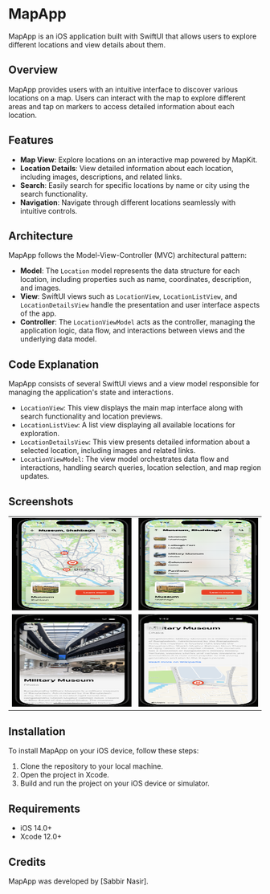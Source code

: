 # MapApp

MapApp is an iOS application built with SwiftUI that allows users to explore different locations and view details about them.

## Overview

MapApp provides users with an intuitive interface to discover various locations on a map. Users can interact with the map to explore different areas and tap on markers to access detailed information about each location.

## Features

- **Map View**: Explore locations on an interactive map powered by MapKit.
- **Location Details**: View detailed information about each location, including images, descriptions, and related links.
- **Search**: Easily search for specific locations by name or city using the search functionality.
- **Navigation**: Navigate through different locations seamlessly with intuitive controls.

## Architecture

MapApp follows the Model-View-Controller (MVC) architectural pattern:

- **Model**: The `Location` model represents the data structure for each location, including properties such as name, coordinates, description, and images.
- **View**: SwiftUI views such as `LocationView`, `LocationListView`, and `LocationDetailsView` handle the presentation and user interface aspects of the app.
- **Controller**: The `LocationViewModel` acts as the controller, managing the application logic, data flow, and interactions between views and the underlying data model.

## Code Explanation

MapApp consists of several SwiftUI views and a view model responsible for managing the application's state and interactions.

- `LocationView`: This view displays the main map interface along with search functionality and location previews.
- `LocationListView`: A list view displaying all available locations for exploration.
- `LocationDetailsView`: This view presents detailed information about a selected location, including images and related links.
- `LocationViewModel`: The view model orchestrates data flow and interactions, handling search queries, location selection, and map region updates.

## Screenshots

<table>
  <tr>
    <td><img src="https://github.com/sabbirn26/MapApp/raw/main/ScreenShots/Screenshot-01.png" alt="Home Page" width="400" height="184"></td>
    <td><img src="https://github.com/sabbirn26/MapApp/raw/main/ScreenShots/Screenshot-02.png" alt="Location DropDown and Search" width="400" height="184"></td>
  </tr>
  <tr>
    <td><img src="https://github.com/sabbirn26/MapApp/raw/main/ScreenShots/Screenshot-03.png" alt="Location Details" width="400" height="184"></td>
    <td><img src="https://github.com/sabbirn26/MapApp/raw/main/ScreenShots/Screenshot-04.png" alt="Location Description with Map" width="400" height="184"></td> 
  </tr>
</table>


## Installation

To install MapApp on your iOS device, follow these steps:

1. Clone the repository to your local machine.
2. Open the project in Xcode.
3. Build and run the project on your iOS device or simulator.

## Requirements

- iOS 14.0+
- Xcode 12.0+

## Credits

MapApp was developed by [Sabbir Nasir].

